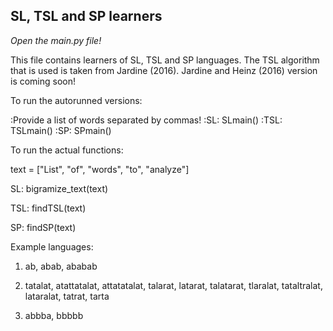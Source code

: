 ## SL, TSL and SP learners

_Open the main.py file!_

This file contains learners of SL, TSL and SP languages.
The TSL algorithm that is used is taken from Jardine (2016).
Jardine and Heinz (2016) version is coming soon!

To run the autorunned versions:

:Provide a list of words separated by commas!
:SL:    SLmain()
:TSL:   TSLmain()
:SP:    SPmain()



To run the actual functions:

text = ["List", "of", "words", "to", "analyze"]

SL:    bigramize_text(text)

TSL:   findTSL(text)

SP:    findSP(text)



Example languages:

1) ab, abab, ababab

2) tatalat, atattatalat, attatatalat, talarat, latarat, talatarat, tlaralat, tataltralat, lataralat, tatrat, tarta

3) abbba, bbbbb
